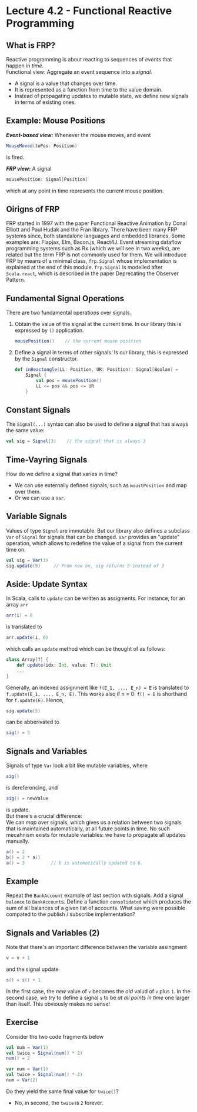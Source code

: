 # Lecture 4.2 - Functional Reactive Programming

## What is FRP?
Reactive programming is about reacting to sequences of *events* that happen in *time*.  
Functional view: Aggregate an event sequence into a *signal*.

* A signal is a value that changes over time. 
* It is represented as a function from time to the value domain.
* Instead of propagating updates to mutable state, we define new signals in terms of existing ones.

## Example: Mouse Positions
***Event-based view:*** Whenever the mouse moves, and event 

```scala
MouseMoved(toPos: Position)
```
is fired.

***FRP view:*** A signal

```scala
mousePosition: Signal[Position]
```
which at any point in time represents the current mouse position.

## Oirigns of FRP
FRP started in 1997 with the paper Functional Reactive Animation by Conal Elliott and Paul Hudak and the Fran library. There have been many FRP systems since, both standalone languages and embedded  libraries. Some examples are: Flapjax, Elm, Bacon.js, React4J. Event streaming dataflow programming systems such as Rx (which we will see in two weeks), are related but the term FRP is not commonly used for them. We will introduce FRP by means of a minimal class, `frp.Signal` whose implementation is explained at the end of this module. `frp.Signal` is modelled after `Scala.react`, which is described in the paper Deprecating the Observer Pattern.

## Fundamental Signal Operations 
There are two fundamental operations over signals.

1. Obtain the value of the signal at the current time. In our library this is expressed by `()` application.
	
	```scala
	mousePosition()    // the current mouse position
	```
	
2. Define a signal in terms of other signals. Is our library, this is expressed by the `Signal` constructor.

	```scala
	def inReactangle(LL: Position, UR: Position): Signal[Boolan] = 
		Signal {
			val pos = mousePosition()
			LL <= pos && pos <= UR
		}
	```
	
## Constant Signals
The `Signal(...)` syntax can also be used to define a signal that has always the same value:

```scala
val sig = Signal(3)    // the signal that is always 3
```

## Time-Vayring Signals
How do we define a signal that varies in time?

* We can use externally defined signals, such as `moustPosition` and map over them.
* Or we can use a `Var`.

## Variable Signals
Values of type `Signal` are immutable. But our library also defines a subclass `Var` of `Signal` for signals that can be changed. `Var` provides an "update" operation, which allows to redefine the value of a signal from the current time on.

```scala
val sig = Var(3)
sig.update(5)     // From now on, sig returns 5 instead of 3
```

## Aside: Update Syntax
In Scala, calls to `update` can be written as assigments. For instance, for an array `arr`

```scala
arr(i) = 0
```
is translated to 

```scala
arr.update(i, 0)
```
which calls an `update` method which can be thought of as follows:

```scala
class Array[T] {
	def update(idx: Int, value: T): Unit
	...
}
```

Generally, an indexed assignment like `f(E_1, ..., E_n) = E` is translated to `f.update(E_1, ..., E_n, E)`. This works also if n = 0: `f() = E` is shorthand for `f.update(E)`. Hence,

```scala
sig.update(5)
``` 
can be abberivated to 

```scala
sig() = 5
```

## Signals and Variables
Signals of type `Var` look a bit like mutable variables, where 

```scala
sig()
```
is dereferencing, and 

```scala
sig() = newValue
```
is update.  
But there's a crucial difference:  
We can *map* over signals, which gives us a relation between two signals that is maintained automatically, at all future points in time. No such mecahnism exists for mutable variables: we have to propagate all updates manually.

```scala
a() = 2
b() = 2 * a()
a() = 3          // b is automatically updated to 6.
```

## Example
Repeat the `BankAccount` example of last section with signals. Add a signal `balance` to `BankAccount`s. Define a function `consolidated` which produces the sum of all balances of a given list of accounts. What saving were possible compated to the publish / subscribe implementation?

## Signals and Variables (2)
Note that there's an important difference between the variable assingment 

```scala
v = v + 1
```
and the signal update

```scala
s() = s() + 1
```
In the first case, the *new* value of `v` becomes the *old* valud of `v` plus `1`. In the second case, we try to define a signal `s` to be *at all points in time* one larger than itself. This obviously makes no sense!

## Exercise
Consider the two code fragments below

```scala
val num = Var(1)
val twice = Signal(num() * 2)
num() = 2
```

```scala
var num = Var(1)
val twice = Signal(num() * 2)
num = Var(2)
```
Do they yield the same final value for `twice()`?

* No, in second, the `twice` is `2` forever.